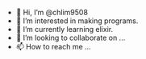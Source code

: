 - 👋 Hi, I’m @chlim9508
- 👀 I’m interested in making programs.
- 🌱 I’m currently learning elixir.
- 💞️ I’m looking to collaborate on ...
- 📫 How to reach me ...

<!---
chlim9508/chlim9508 is a ✨ special ✨ repository because its `README.md` (this file) appears on your GitHub profile.
You can click the Preview link to take a look at your changes.
--->
